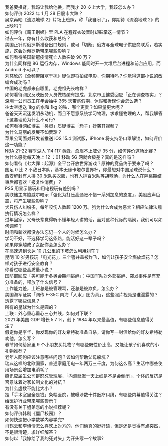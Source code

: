 我爸要换肾，我妈让我给他换，而我才 20 岁上大学，我该怎么办？  
如何评价 2022 年 1 月 28 日股市大跌？  
吴京再晒《流浪地球 2》片场上班照，称「我自闭了」，你期待《流浪地球 2》的上映吗？  
如何评价《霸王别姬》里 PLA 在程蝶衣破音时却鼓掌这一情节？  
过去一年，你有什么收获和总结？  
美国正针对俄罗斯准备出口规则，或可「切断」俄方与全球电子供应商联系，若实施，这会对俄罗斯带来哪些影响？  
如何看待美国新冠疫情死亡人数突破 90 万？  
为什么同样是 8G 运行内存，Windows 能同时开一大堆后台进程和前台应用，而 Android 不可以？  
刘慈欣的《全频带阻塞干扰》疑似即将拍成电影，你期待吗？你觉得这部小说的改编会成功吗？  
中国的老虎都来自哪里，老虎祖先长啥样？  
如何看待网民反映医务人员做核酸有提成，北京市卫健委回应「正在调查核实」？  
深圳一公司员工在年会抽中 365 天带薪假期，休假和折现你会怎么选？  
往太空运送 1kg 的水和 1kg 的铁，哪个更贵？如果量更大呢？  
爸爸天天沉迷发明永动机，而且不愿意系统学习物理，求求懂物理的人，帮我解答下这套理论为什么不可行?  
如何看待网红博主「臭蛋」质疑博主「玲子」抄袭其视频？  
为什么马丽的发展不如贾玲？  
苹果公司面对开发者推送 iOS 15.4 测试版，iPhone 将支持带口罩解锁，如何评价这一功能？  
NBA 21-22 赛季湖人 114:117 黄蜂，詹眉不上威少 35 分，如何评价这场比赛？  
为什么感觉每天晚上 12 ：01 移动 5G 网就会极差？真的是这样吗？  
如何看待《七大罪：起源》全平台开放世界游戏？原神的竞品终于要来了吗？  
国足 0 比 2 不敌日本队，基本无缘卡塔尔世界杯，你最想对中国足球说什么？  
西安解封有人排 30 米队买衣服，也有人排百米队等胡辣汤，为什么人在隔离期结束后都喜欢「报复性消费」？  
PS5 用显示器玩和用电视玩有差别吗？  
美联储主席鲍威尔暗示「强化为打压高通胀不惜一系列加息的态度」，美股应声巨震，将产生哪些影响？  
犬只伤人纠纷多，每年咬伤人数超 1200 万。狗为什么会成为恶犬？相应法律法规执行情况怎么样？  
过年回家，父母长辈觉得听不懂年轻人讲的话，面对这种代际的隔阂，我们可以如何调整？  
时间和新欢都没办法忘记一个人的时候怎么办？  
学习不好，不选择学习这条路，能活好这一辈子吗？  
如果你穿越成了女配你会怎么办？  
在高速遇到长达 10 几公里的下坡怎么利用刹车？  
昆明 10 岁男孩玩「电光花」，三个窨井盖被炸飞，如何让孩子安全燃放烟花？怎样对孩子进行安全教育？  
你看过哪些高质量小说？  
国防部回应「美可能于冬奥会期间挑衅」：中国军队对外部挑衅、突发事件是有充分准备的，释放了什么信号？  
工作能力差，上班总是被管理骂，还总是被欺负，怎么办？  
美国海军证实「网传 F-35C 南海「入水」图为真」，这些照片视频是谁泄露的？透露了哪些信息？  
所有的星球为什么是圆的？  
上联：外心重心垂心三心共线，如何对下联？  
2021 年美国 GDP 增长 5.7 %，创下 1984 年以来最高值，有哪些信息值得关注？  
假定你是李华，你发现你的好友希特勒准备自杀，请你写一封信给你的好友希特勒劝他，怎么写？  
春节如何给家里 9 个小朋友买礼物？有哪些既性价比高，又能让孩子们喜欢的小礼物推荐？  
老年人网购应该注意哪些问题？该如何帮助父母躲坑？  
瑞典这样的北欧国家，普通家庭用电一年两万三千度，为何这么高？生活中哪些使用场景会增加电消耗？  
腾讯应届生公司群怒怼管理层，「内测延迟一天上线是不是会倒闭」，个体的反抗是否意味着对家长制文化的对抗？  
为什么虚数不能比大小？  
挂「手术室里全是钱」条幅医院，被曝涉数十件医疗纠纷，有哪些内幕值得关注？给医护行业带来哪些警示？  
有没有关于姐弟恋的小说推荐呢？  
如何评价韩剧《僵尸校园》？  
如何快速把小学数学内容学完?  
肖鹤云和李诗情怎么喜欢上对方的，他们俩真的挺好磕，但是还是觉得有点突然，不是很清楚，求详细解答？  
如何以「我嫁给了我的死对头」为开头写一个故事?  
